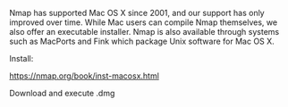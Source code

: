 Nmap has supported Mac OS X since 2001, and our support has only improved over time. While Mac users can compile Nmap themselves, we also offer an executable installer. Nmap is also available through systems such as MacPorts and Fink which package Unix software for Mac OS X.

Install:

https://nmap.org/book/inst-macosx.html

Download and execute .dmg